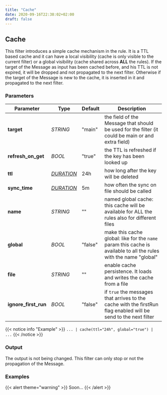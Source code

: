 ```yaml
---
title: "Cache"
date: 2020-09-16T22:38:02+02:00
draft: false
---
```


## Cache

This filter introduces a simple cache mechanism in the rule. It is a TTL based cache and it can have a local visibility (cache is only visible to the current filter) or a global visibility (cache shared across **ALL** the rules).
If the target of the Message as input has been cached before, and his TTL is not expired, it will be dropped and not propagated to the next filter. 
Otherwise if the target of the Message is new to the cache, it is inserted in it and propagated to the next filter.

### Parameters

| Parameter            | Type                                                     | Default | Description                                                                                                       |
|----------------------|----------------------------------------------------------|---------|-------------------------------------------------------------------------------------------------------------------|
| **target**           | _STRING_                                                 | "main"  | the field of the Message that should be used for the filter (it could be main or and extra field)                 |
| **refresh_on_get**   | _BOOL_                                                   | "true"  | the TTL is refreshed if the key has been looked up                                                                |
| **ttl**              | _[DURATION](https://golang.org/pkg/time/#ParseDuration)_ | 24h     | how long after the key will be deleted                                                                            |
| **sync_time**        | _[DURATION](https://golang.org/pkg/time/#ParseDuration)_ | 5m      | how often the sync on file should be called                                                                       |
| **name**             | _STRING_                                                 | ""      | named global cache: this cache will be available for ALL the rules also for different files                       |
| **global**           | _BOOL_                                                   | "false" | make this cache global: like for the `name` param this cache is available to all the rules with the name "global" |
| **file**             | _STRING_                                                 | ""      | enable cache persistence. It loads and writes the cache from a file                                               |
| **ignore_first_run** | _BOOL_                                                   | "false" | if `true` the messages that arrives to the cache with the firstRun flag enabled will be send to the next filter   |

{{< notice info "Example" >}} 
`... | cache(ttl="24h", global="true") | ...`
{{< /notice >}}

### Output

The output is not being changed. This filter can only stop or not the propagation of the Message.

### Examples

{{< alert theme="warning" >}}
Soon...
{{< /alert >}} 